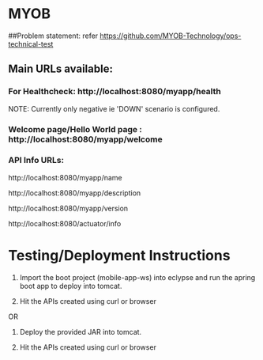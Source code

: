 # MYOB

##Problem statement: refer https://github.com/MYOB-Technology/ops-technical-test

## Main URLs available:

### For Healthcheck: http://localhost:8080/myapp/health
NOTE: Currently only negative ie 'DOWN' scenario is configured.

### Welcome page/Hello World page : http://localhost:8080/myapp/welcome

### API Info URLs:
http://localhost:8080/myapp/name

http://localhost:8080/myapp/description

http://localhost:8080/myapp/version

http://localhost:8080/actuator/info

# Testing/Deployment Instructions

1.	Import the boot project (mobile-app-ws) into eclypse and run the apring boot app to deploy into tomcat.

2.	Hit the APIs created using curl or browser

OR

1.	Deploy the provided JAR into tomcat.

2.	Hit the APIs created using curl or browser







